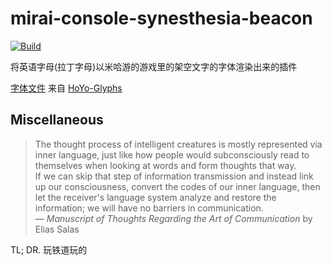 # mirai-console-synesthesia-beacon

[![Build](https://github.com/Samarium150/mirai-console-synesthesia-beacon/actions/workflows/Build.yml/badge.svg)](https://github.com/Samarium150/mirai-console-synesthesia-beacon/actions/workflows/Build.yml)

将英语字母(拉丁字母)以米哈游的游戏里的架空文字的字体渲染出来的插件

[字体文件](src/main/resources/fonts) 来自 [HoYo-Glyphs](https://github.com/SpeedyOrc-C/HoYo-Glyphs)

## Miscellaneous

> The thought process of intelligent creatures is mostly represented via inner language,
> just like how people would subconsciously read to themselves when looking at words and form thoughts that way.  
> If we can skip that step of information transmission and instead link up our consciousness,
> convert the codes of our inner language, then let the receiver's language system analyze and restore the information;
> we will have no barriers in communication.  
> &mdash; _Manuscript of Thoughts Regarding the Art of Communication_ by Elias Salas

TL; DR. 玩铁道玩的
